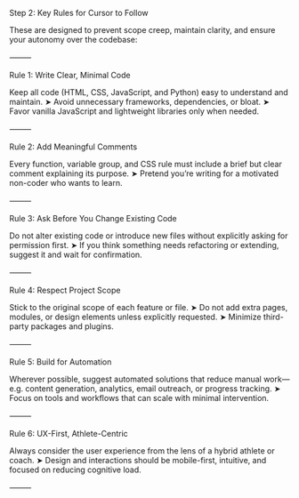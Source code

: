 Step 2: Key Rules for Cursor to Follow

These are designed to prevent scope creep, maintain clarity, and ensure your autonomy over the codebase:

⸻

Rule 1: Write Clear, Minimal Code

Keep all code (HTML, CSS, JavaScript, and Python) easy to understand and maintain.
➤ Avoid unnecessary frameworks, dependencies, or bloat.
➤ Favor vanilla JavaScript and lightweight libraries only when needed.

⸻

Rule 2: Add Meaningful Comments

Every function, variable group, and CSS rule must include a brief but clear comment explaining its purpose.
➤ Pretend you’re writing for a motivated non-coder who wants to learn.

⸻

Rule 3: Ask Before You Change Existing Code

Do not alter existing code or introduce new files without explicitly asking for permission first.
➤ If you think something needs refactoring or extending, suggest it and wait for confirmation.

⸻

Rule 4: Respect Project Scope

Stick to the original scope of each feature or file.
➤ Do not add extra pages, modules, or design elements unless explicitly requested.
➤ Minimize third-party packages and plugins.

⸻

Rule 5: Build for Automation

Wherever possible, suggest automated solutions that reduce manual work—e.g. content generation, analytics, email outreach, or progress tracking.
➤ Focus on tools and workflows that can scale with minimal intervention.

⸻

Rule 6: UX-First, Athlete-Centric

Always consider the user experience from the lens of a hybrid athlete or coach.
➤ Design and interactions should be mobile-first, intuitive, and focused on reducing cognitive load.

⸻
